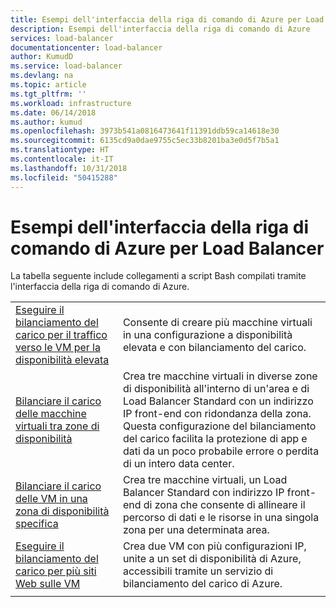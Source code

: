 ```yaml
---
title: Esempi dell'interfaccia della riga di comando di Azure per Load Balancer | Microsoft Docs
description: Esempi dell'interfaccia della riga di comando di Azure
services: load-balancer
documentationcenter: load-balancer
author: KumudD
ms.service: load-balancer
ms.devlang: na
ms.topic: article
ms.tgt_pltfrm: ''
ms.workload: infrastructure
ms.date: 06/14/2018
ms.author: kumud
ms.openlocfilehash: 3973b541a0816473641f11391ddb59ca14618e30
ms.sourcegitcommit: 6135cd9a0dae9755c5ec33b8201ba3e0d5f7b5a1
ms.translationtype: HT
ms.contentlocale: it-IT
ms.lasthandoff: 10/31/2018
ms.locfileid: "50415288"
---
```

# <a name="azure-cli-samples-for-load-balancer"></a>Esempi dell'interfaccia della riga di comando di Azure per Load Balancer

La tabella seguente include collegamenti a script Bash compilati tramite l'interfaccia della riga di comando di Azure.

| | |
|-|-|
| [Eseguire il bilanciamento del carico per il traffico verso le VM per la disponibilità elevata](./scripts/load-balancer-linux-cli-sample-nlb.md) | Consente di creare più macchine virtuali in una configurazione a disponibilità elevata e con bilanciamento del carico. |
| [Bilanciare il carico delle macchine virtuali tra zone di disponibilità](./scripts/load-balancer-linux-cli-sample-zone-redundant-frontend.md) | Crea tre macchine virtuali in diverse zone di disponibilità all'interno di un'area e di Load Balancer Standard con un indirizzo IP front-end con ridondanza della zona. Questa configurazione del bilanciamento del carico facilita la protezione di app e dati da un poco probabile errore o perdita di un intero data center. |
|[Bilanciare il carico delle VM in una zona di disponibilità specifica](./scripts/load-balancer-linux-cli-sample-zonal-frontend.md)|Crea tre macchine virtuali, un Load Balancer Standard con indirizzo IP front-end di zona che consente di allineare il percorso di dati e le risorse in una singola zona per una determinata area.|
| [Eseguire il bilanciamento del carico per più siti Web sulle VM](./scripts/load-balancer-linux-cli-load-balance-multiple-websites-vm.md) | Crea due VM con più configurazioni IP, unite a un set di disponibilità di Azure, accessibili tramite un servizio di bilanciamento del carico di Azure. |
| | |

